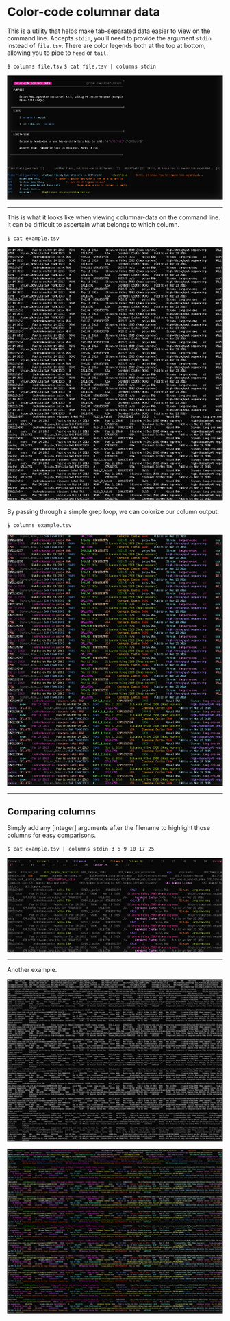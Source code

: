 # Color-code columnar data

This is a utility that helps make tab-separated data easier to view on the command line. Accepts `stdin`, you'll need to provide the argument `stdin` instead of `file.tsv`. There are color legends both at the top at bottom, allowing you to pipe to `head` or `tail`.

`$ columns file.tsv`
`$ cat file.tsv | columns stdin`

![Column color coding](images/columns/columns_usage.png)

---

This is what it looks like when viewing columnar-data on the command line. It can be difficult to ascertain what belongs to which column.

`$ cat example.tsv`

![Example column coloring](/images/columns/columns_example2.png)


By passing through a simple grep loop, we can colorize our column output.

`$ columns example.tsv`

![Example column coloring](/images/columns/columns_example2_colored.png)

---

## Comparing columns

Simply add any [integer] arguments after the filename to highlight those columns for easy comparisons.

`$ cat example.tsv | columns stdin 3 6 9 10 17 25`

![Example column coloring](/images/columns/column_comparisons.png)


---

Another example.

![Column color coding](images/columns/columns_example.png)


![Column color coding](images/columns/columns_example_colored.png)
